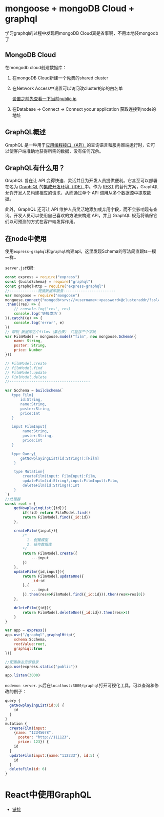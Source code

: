 

# mongoose + mongoDB Cloud + graphql&#x20;

学习graphql的过程中发现用mongoDB Cloud真是省事啊，不用本地装mongodb了



## MongoDB Cloud

在mongodb cloud创建数据库：

1. 在mongoDB Cloud新建一个免费的shared cluster
2.  在Network Access中设置可以访问改cluster的ip的白名单

    [设置之前先查看一下当前public ip](https://www.leiyouxi.com/y/82687.html)
3. 在Database -> Connect -> Connect yoour application 获取连接到node的地址



## GraphQL概述

GraphQL 是一种用于[应用编程接口（API）](https://www.redhat.com/zh/topics/api/what-are-application-programming-interfaces)的查询语言和服务器端运行时，它可以使客户端准确地获得所需的数据，没有任何冗余。



## GraphQL有什么用？

GraphQL 旨在让 API 变得快速、灵活并且为开发人员提供便利。它甚至可以部署在名为 [GraphiQL](https://github.com/graphql/graphiql) 的[集成开发环境（IDE）](https://www.redhat.com/zh/topics/middleware/what-is-ide)中。作为 [REST](https://www.redhat.com/zh/topics/integration/whats-the-difference-between-soap-rest) 的替代方案，GraphQL 允许开发人员构建相应的请求，从而通过单个 API 调用从多个数据源中提取数据。

此外，GraphQL 还可让 API 维护人员灵活地添加或弃用字段，而不会影响现有查询。开发人员可以使用自己喜欢的方法来构建 API，并且 GraphQL 规范将确保它们以可预测的方式在客户端发挥作用。



## 在node中使用

使用`express-graphql`和`graphql`构建api，这里发现Schema的写法简直跟ts一模一样..

`server.js`代码:

```js
const express = require("express")
const {buildSchema} = require("graphql")
const graphqlHttp = require("express-graphql")
//-------------链接数据库服务------------------------
var mongoose = require("mongoose")
mongoose.connect("mongodb+srv://<username>:<password>@clusteraddr/?ssl=true&replicaSet=Main-shard-0&authSource=admin&retryWrites=true&w=majority", { useNewUrlParser: true,useUnifiedTopology: true })
.then((res) => {
    // console.log('res', res)
    console.log('链接成功')
}).catch((e) => {
    console.log('error', e)
})
// 限制 数据库这个films（集合表） 只能存三个字段
var FilmModel = mongoose.model("film", new mongoose.Schema({
    name: String,
    poster: String,
    price: Number
}))

// FilmModel.create
// filmModel.find
// FilmModel.update
// FimlModel.delete
//-------------------------------------

var Scchema = buildSchema(`
   type Film{
       id:String,
       name:String,
       poster:String,
       price:Int
   }

   input FilmInput{
        name:String,
        poster:String,
        price:Int
   }

   type Query{
       getNowplayingList(id:String!):[Film]
    }

    type Mutation{
        createFilm(input: FilmInput):Film,
        updateFilm(id:String!,input:FilmInput):Film,
        deleteFilm(id:String!):Int
    }
`)
//处理器
const root = {
    getNowplayingList({id}){
        if(!id) return FilmModel.find()
        return FilmModel.find({_id:id})
    },

    createFilm({input}){
        /*
          1. 创建模型
          2. 操作数据库
        */
        return FilmModel.create({
            ...input
        })
    },
    updateFilm({id,input}){
        return FilmModel.updateOne({
            _id:id
        },{
            ...input
        }).then(res=>FilmModel.find({_id:id})).then(res=>res[0])
    },

    deleteFilm({id}){
        return FilmModel.deleteOne({_id:id}).then(res=>1)
    }
}

var app = express()
app.use("/graphql",graphqlHttp({
    schema:Scchema,
    rootValue:root,
    graphiql:true
}))

//配置静态资源目录
app.use(express.static("public"))

app.listen(3000)
```

`nodemon server.js`后在`localhost:3000/graphql`打开可视化工具，可以查询和修改的例子：

```js
query {
  getNowplayingList(id:0) {
    id
  }
}
mutation {
  createFilm(input:
    {name: "12345678", 
      poster: "http://111123", 
      price: 123}) {
    id
  }
  updateFilm(input:{name:"112233"}, id:5) {
    id
  }
  deleteFilm(id: 6)
}
```





# React中使用GraphQL

- [链接](https://github.com/HesterG/React_Study/tree/main/codes-qf/myapp/src/15-graphql)
